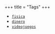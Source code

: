 +++
title = "Tags"
+++

* [`fisica`](/tag/fisica/)
* [`dinero`](/tag/dinero/)
* [`videojuegos`](/tag/videojuegos/)

